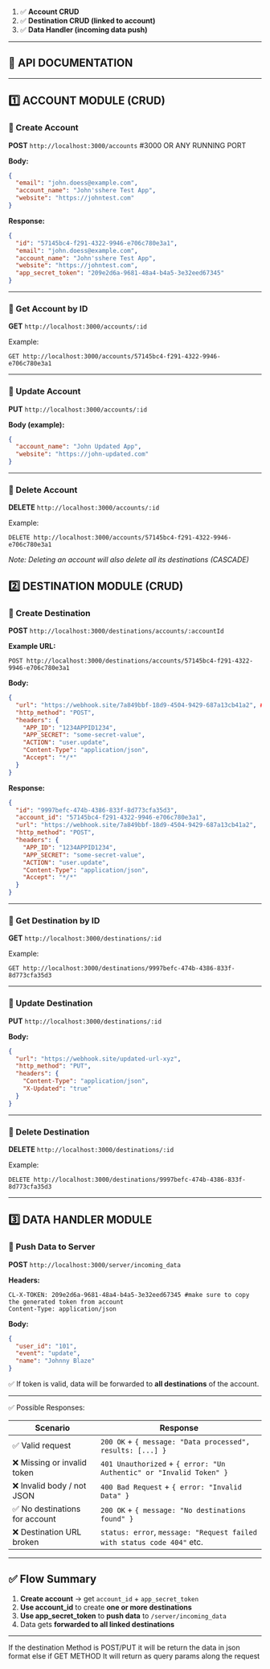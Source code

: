 
1. ✅ **Account CRUD**
2. ✅ **Destination CRUD (linked to account)**
3. ✅ **Data Handler (incoming data push)**

---

## 📘 API DOCUMENTATION

---

## 1️⃣ ACCOUNT MODULE (CRUD)

### 🔹 Create Account

**POST** `http://localhost:3000/accounts`  #3000 OR ANY RUNNING PORT

**Body:**

```json
{
  "email": "john.doess@example.com",
  "account_name": "John'sshere Test App",
  "website": "https://johntest.com"
}
```

**Response:**

```json
{
  "id": "57145bc4-f291-4322-9946-e706c780e3a1",
  "email": "john.doess@example.com",
  "account_name": "John'sshere Test App",
  "website": "https://johntest.com",
  "app_secret_token": "209e2d6a-9681-48a4-b4a5-3e32eed67345"
}
```

---

### 🔹 Get Account by ID

**GET** `http://localhost:3000/accounts/:id`

Example:

```
GET http://localhost:3000/accounts/57145bc4-f291-4322-9946-e706c780e3a1
```

---

### 🔹 Update Account

**PUT** `http://localhost:3000/accounts/:id`

**Body (example):**

```json
{
  "account_name": "John Updated App",
  "website": "https://john-updated.com"
}
```

---

### 🔹 Delete Account

**DELETE** `http://localhost:3000/accounts/:id`

Example:

```
DELETE http://localhost:3000/accounts/57145bc4-f291-4322-9946-e706c780e3a1
```

 *Note: Deleting an account will also delete all its destinations (CASCADE)*

## 2️⃣ DESTINATION MODULE (CRUD)

### 🔹 Create Destination

**POST** `http://localhost:3000/destinations/accounts/:accountId`

**Example URL:**

```
POST http://localhost:3000/destinations/accounts/57145bc4-f291-4322-9946-e706c780e3a1
```

**Body:**

```json
{
  "url": "https://webhook.site/7a849bbf-18d9-4504-9429-687a13cb41a2", #generate a new url link from webhook website
  "http_method": "POST",
  "headers": {
    "APP_ID": "1234APPID1234",
    "APP_SECRET": "some-secret-value",
    "ACTION": "user.update",
    "Content-Type": "application/json",
    "Accept": "*/*"
  }
}
```

**Response:**

```json
{
  "id": "9997befc-474b-4386-833f-8d773cfa35d3",
  "account_id": "57145bc4-f291-4322-9946-e706c780e3a1",
  "url": "https://webhook.site/7a849bbf-18d9-4504-9429-687a13cb41a2",
  "http_method": "POST",
  "headers": {
    "APP_ID": "1234APPID1234",
    "APP_SECRET": "some-secret-value",
    "ACTION": "user.update",
    "Content-Type": "application/json",
    "Accept": "*/*"
  }
}
```

---

### 🔹 Get Destination by ID

**GET** `http://localhost:3000/destinations/:id`

Example:

```
GET http://localhost:3000/destinations/9997befc-474b-4386-833f-8d773cfa35d3
```

---

### 🔹 Update Destination

**PUT** `http://localhost:3000/destinations/:id`

**Body:**

```json
{
  "url": "https://webhook.site/updated-url-xyz",
  "http_method": "PUT",
  "headers": {
    "Content-Type": "application/json",
    "X-Updated": "true"
  }
}
```

---

### 🔹 Delete Destination

**DELETE** `http://localhost:3000/destinations/:id`

Example:

```
DELETE http://localhost:3000/destinations/9997befc-474b-4386-833f-8d773cfa35d3
```

---


## 3️⃣ DATA HANDLER MODULE

### 🔹 Push Data to Server

**POST** `http://localhost:3000/server/incoming_data`

**Headers:**

```
CL-X-TOKEN: 209e2d6a-9681-48a4-b4a5-3e32eed67345 #make sure to copy the generated token from account
Content-Type: application/json
```

**Body:**

```json
{
  "user_id": "101",
  "event": "update",
  "name": "Johnny Blaze"
}
```

✅ If token is valid, data will be forwarded to **all destinations** of the account.

---

 ✅ Possible Responses:

| Scenario                      | Response                                                               |
| ----------------------------- | ---------------------------------------------------------------------- |
| ✅ Valid request               | `200 OK` + `{ message: "Data processed", results: [...] }`             |
| ❌ Missing or invalid token    | `401 Unauthorized` + `{ error: "Un Authentic" or "Invalid Token" }`    |
| ❌ Invalid body / not JSON     | `400 Bad Request` + `{ error: "Invalid Data" }`                        |
| ✅ No destinations for account | `200 OK` + `{ message: "No destinations found" }`                      |
| ❌ Destination URL broken      | `status: error`, `message: "Request failed with status code 404"` etc. |

---

## ✅ Flow Summary

1. **Create account** → get `account_id` + `app_secret_token`
2. **Use account\_id** to create **one or more destinations**
3. **Use app\_secret\_token** to **push data** to `/server/incoming_data`
4. Data gets **forwarded to all linked destinations**

---
If the destination Method is POST/PUT it will be return the data in json format 
else if GET METHOD It will return as query params along the request

